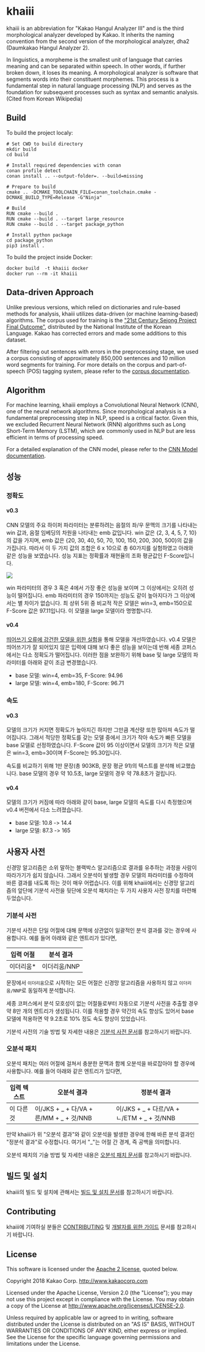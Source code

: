 khaiii
======

khaiii is an abbreviation for "Kakao Hangul Analyzer III" and is the third morphological analyzer developed by Kakao. It inherits the naming convention from the second version of the morphological analyzer, dha2 (Daumkakao Hangul Analyzer 2).

In linguistics, a morpheme is the smallest unit of language that carries meaning and can be separated within speech. In other words, if further broken down, it loses its meaning. A morphological analyzer is software that segments words into their constituent morphemes. This process is a fundamental step in natural language processing (NLP) and serves as the foundation for subsequent processes such as syntax and semantic analysis. (Cited from Korean Wikipedia)

Build
-----

To build the project localy:

```shell
# Set CWD to build directory
mkdir build
cd build

# Install required dependencies with conan
conan profile detect
conan install .. --output-folder=. --build=missing 

# Prepare to build
cmake .. -DCMAKE_TOOLCHAIN_FILE=conan_toolchain.cmake -DCMAKE_BUILD_TYPE=Release -G"Ninja"

# Build
RUN cmake --build .
RUN cmake --build . --target large_resource
RUN cmake --build . --target package_python

# Install python package
cd package_python
pip3 install .
```

To build the project inside Docker:

```shell
docker build  -t khaiii docker
docker run --rm -it khaiii
```


Data-driven Approach
--------------------

Unlike previous versions, which relied on dictionaries and rule-based methods for analysis, khaiii utilizes data-driven (or machine learning-based) algorithms. The corpus used for training is the ["21st Century Sejong Project Final Outcome"](https://ithub.korean.go.kr/user/noticeView.do?boardSeq=1&articleSeq=16), distributed by the National Institute of the Korean Language. Kakao has corrected errors and made some additions to this dataset.

After filtering out sentences with errors in the preprocessing stage, we used a corpus consisting of approximately 850,000 sentences and 10 million word segments for training. For more details on the corpus and part-of-speech (POS) tagging system, please refer to the [corpus documentation](https://github.com/kakao/khaiii/wiki/%EC%BD%94%ED%8D%BC%EC%8A%A4).

Algorithm
---------

For machine learning, khaiii employs a Convolutional Neural Network (CNN), one of the neural network algorithms. Since morphological analysis is a fundamental preprocessing step in NLP, speed is a critical factor. Given this, we excluded Recurrent Neural Network (RNN) algorithms such as Long Short-Term Memory (LSTM), which are commonly used in NLP but are less efficient in terms of processing speed.

For a detailed explanation of the CNN model, please refer to the [CNN Model documentation](https://github.com/kakao/khaiii/wiki/CNN-%EB%AA%A8%EB%8D%B8).

성능
----
### 정확도

#### v0.3
CNN 모델의 주요 하이퍼 파라미터는 분류하려는 음절의 좌/우 문맥의 크기를 나타내는 win 값과, 음절 임베딩의 차원을 나타내는 emb 값입니다. win 값은 {2, 3, 4, 5, 7, 10}의 값을 가지며, emb 값은 {20, 30, 40, 50, 70, 100, 150, 200, 300, 500}의 값을 가집니다. 따라서 이 두 가지 값의 조합은 6 x 10으로 총 60가지를 실험하였고 아래와 같은 성능을 보였습니다. 성능 지표는 정확률과 재현율의 조화 평균값인 F-Score입니다.

![](.github/img/win_emb_f.png)

win 파라미터의 경우 3 혹은 4에서 가장 좋은 성능을 보이며 그 이상에서는 오히려 성능이 떨어집니다. emb 파라미터의 경우 150까지는 성능도 같이 높아지다가 그 이상에서는 별 차이가 없습니다. 최 상위 5위 중 비교적 작은 모델은 win=3, emb=150으로 F-Score 값은 97.11입니다. 이 모델을 large 모델이라 명명합니다.

#### v0.4
[띄어쓰기 오류에 강건한 모델을 위한 실험](https://github.com/kakao/khaiii/wiki/%EB%9D%84%EC%96%B4%EC%93%B0%EA%B8%B0-%EC%98%A4%EB%A5%98%EC%97%90-%EA%B0%95%EA%B1%B4%ED%95%9C-%EB%AA%A8%EB%8D%B8%EC%9D%84-%EC%9C%84%ED%95%9C-%EC%8B%A4%ED%97%98)을 통해 모델을 개선하였습니다. v0.4 모델은 띄어쓰기가 잘 되어있지 않은 입력에 대해 보다 좋은 성능을 보이는데 반해 세종 코퍼스에서는 다소 정확도가 떨어집니다. 이러한 점을 보완하기 위해 base 및 large 모델의 파라미터를 아래와 같이 조금 변경했습니다.

* base 모델: win=4, emb=35, F-Score: 94.96
* large 모델: win=4, emb=180, F-Score: 96.71


### 속도

#### v0.3
모델의 크기가 커지면 정확도가 높아지긴 하지만 그만큼 계산량 또한 많아져 속도가 떨어집니다. 그래서 적당한 정확도를 갖는 모델 중에서 크기가 작아 속도가 빠른 모델을 base 모델로 선정하였습니다. F-Score 값이 95 이상이면서 모델의 크기가 작은 모델은 win=3, emb=30이며 F-Score는 95.30입니다.

속도를 비교하기 위해 1만 문장(총 903KB, 문장 평균 91)의 텍스트를 분석해 비교했습니다. base 모델의 경우 약 10.5초, large 모델의 경우 약 78.8초가 걸립니다.

#### v0.4
모델의 크기가 커짐에 따라 아래와 같이 base, large 모델의 속도를 다시 측정했으며 v0.4 버전에서 다소 느려졌습니다.

* base 모델: 10.8 -> 14.4
* large 모델: 87.3 -> 165


사용자 사전
----
신경망 알고리즘은 소위 말하는 블랙박스 알고리즘으로 결과를 유추하는 과정을 사람이 따라가기가 쉽지 않습니다. 그래서 오분석이 발생할 경우 모델의 파라미터를 수정하여 바른 결과를 내도록 하는 것이 매우 어렵습니다. 이를 위해 khaiii에서는 신경망 알고리즘의 앞단에 기분석 사전을 뒷단에 오분석 패치라는 두 가지 사용자 사전 장치를 마련해 두었습니다.

### 기분석 사전
기분석 사전은 단일 어절에 대해 문맥에 상관없이 일괄적인 분석 결과를 갖는 경우에 사용합니다. 예를 들어 아래와 같은 엔트리가 있다면,

입력 어절 | 분석 결과
--------|--------
이더리움* | 이더리움/NNP

문장에서 `이더리움`으로 시작하는 모든 어절은 신경망 알고리즘을 사용하지 않고 `이더리움/NNP`로 동일하게 분석합니다.

세종 코퍼스에서 분석 모호성이 없는 어절들로부터 자동으로 기분석 사전을 추출할 경우 약 8만 개의 엔트리가 생성됩니다. 이를 적용할 경우 약간의 속도 향상도 있어서 base 모델에 적용하면 약 9.2초로 10% 정도 속도 향상이 있었습니다.

기분석 사전의 기술 방법 및 자세한 내용은 [기분석 사전 문서](https://github.com/kakao/khaiii/wiki/%EA%B8%B0%EB%B6%84%EC%84%9D-%EC%82%AC%EC%A0%84)를 참고하시기 바랍니다.


### 오분석 패치
오분석 패치는 여러 어절에 걸쳐서 충분한 문맥과 함께 오분석을 바로잡아야 할 경우에 사용합니다. 예를 들어 아래와 같은 엔트리가 있다면,

입력 텍스트 | 오분석 결과 | 정분석 결과
---------|-----------|---------
이 다른 것 | 이/JKS + _ + 다/VA + 른/MM + _ + 것/NNB | 이/JKS + _ + 다르/VA + ㄴ/ETM + _ + 것/NNB

만약 khaiii가 위 "오분석 결과"와 같이 오분석을 발생한 경우에 한해 바른 분석 결과인 "정분석 결과"로 수정합니다. 여기서 "\_"는 어절 간 경계, 즉 공백을 의미합니다.

오분석 패치의 기술 방법 및 자세한 내용은 [오분석 패치 문서](https://github.com/kakao/khaiii/wiki/%EC%98%A4%EB%B6%84%EC%84%9D-%ED%8C%A8%EC%B9%98)를 참고하시기 바랍니다.


빌드 및 설치
----
khaiii의 빌드 및 설치에 관해서는 [빌드 및 설치 문서](https://github.com/kakao/khaiii/wiki/%EB%B9%8C%EB%93%9C-%EB%B0%8F-%EC%84%A4%EC%B9%98)를 참고하시기 바랍니다.


Contributing
----
khaiii에 기여하실 분들은 [CONTRIBUTING](CONTRIBUTING.md) 및 [개발자를 위한 가이드](https://github.com/kakao/khaiii/wiki#%EA%B0%9C%EB%B0%9C%EC%9E%90%EB%A5%BC-%EC%9C%84%ED%95%9C-%EA%B0%80%EC%9D%B4%EB%93%9C) 문서를 참고하시기 바랍니다.


License
----
This software is licensed under the [Apache 2 license](LICENSE), quoted below.

Copyright 2018 Kakao Corp. <http://www.kakaocorp.com>

Licensed under the Apache License, Version 2.0 (the "License"); you may not
use this project except in compliance with the License. You may obtain a copy
of the License at http://www.apache.org/licenses/LICENSE-2.0.

Unless required by applicable law or agreed to in writing, software
distributed under the License is distributed on an "AS IS" BASIS, WITHOUT
WARRANTIES OR CONDITIONS OF ANY KIND, either express or implied. See the
License for the specific language governing permissions and limitations under
the License.

